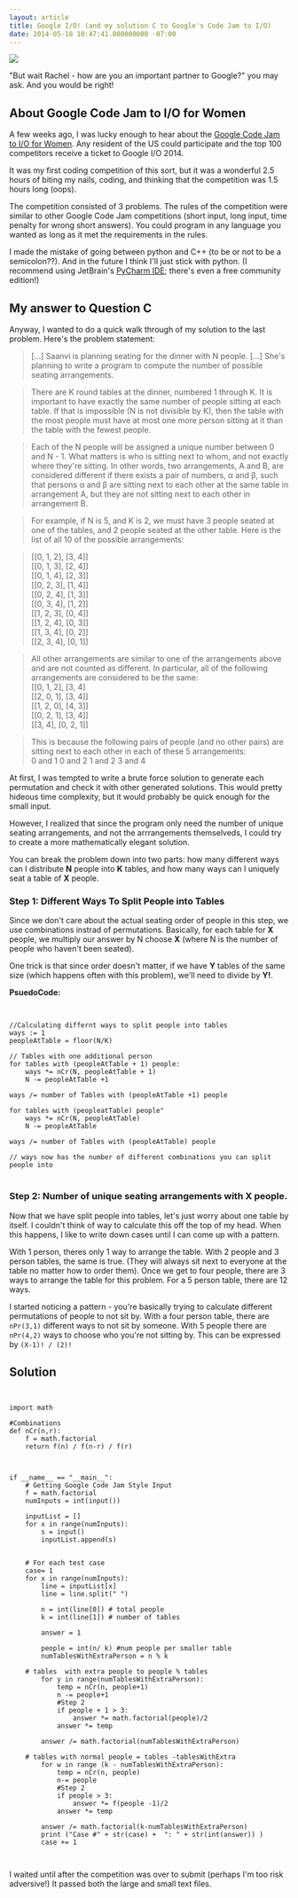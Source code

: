 ```yaml
---
layout: article
title: Google I/O! (and my solution C to Google's Code Jam to I/O)
date: 2014-05-18 10:47:41.000000000 -07:00
---
```

![](/content/images/2014/May/Screen_Shot_2014_05_16_at_6_42_53_PM.png)

"But wait Rachel - how are you an important partner to Google?" you may ask. And you would be right! 



## About Google Code Jam to I/O for Women

A few weeks ago, I was lucky enough to hear about the [Google Code Jam to I/O for Women](https://sites.google.com/site/codejamtoioforwomen/home). Any resident of the US could participate and the top 100 competitors receive a ticket to Google I/O 2014. 

It was my first coding competition of this sort, but it was a wonderful 2.5 hours of biting my nails, coding, and thinking that the competition was 1.5 hours long (oops). 

The competition consisted of 3 problems. The rules of the competition were similar to other Google Code Jam competitions (short input, long input, time penalty for wrong short answers). You could program in any language you wanted as long as it met the requirements in the rules.

I made the mistake of going between python and C++ (to be or not to be a semicolon??). And in the future I think I'll just stick with python. (I recommend using JetBrain's [PyCharm IDE](http://www.jetbrains.com/pycharm/); there's even a free community edition!)


## My answer to Question C

Anyway, I wanted to do a quick walk through of my solution to the last problem. Here's the problem statement:

>[...]  Saanvi is planning seating for the dinner with N people. [...] She's planning to write a program to compute the number of possible seating arrangements.

>There are K round tables at the dinner, numbered 1 through K. It is important to have exactly the same number of people sitting at each table. If that is impossible (N is not divisible by K), then the table with the most people must have at most one more person sitting at it than the table with the fewest people.

>Each of the N people will be assigned a unique number between 0 and N - 1. What matters is who is sitting next to whom, and not exactly where they're sitting. In other words, two arrangements, A and B, are considered different if there exists a pair of numbers, α and β, such that persons α and β are sitting next to each other at the same table in arrangement A, but they are not sitting next to each other in arrangement B.

>For example, if N is 5, and K is 2, we must have 3 people seated at one of the tables, and 2 people seated at the other table. Here is the list of all 10 of the possible arrangements: <br>

>[[0, 1, 2], [3, 4]]<br>
[[0, 1, 3], [2, 4]]<br>
[[0, 1, 4], [2, 3]]<br>
[[0, 2, 3], [1, 4]]<br>
[[0, 2, 4], [1, 3]]<br>
[[0, 3, 4], [1, 2]]<br>
[[1, 2, 3], [0, 4]]<br>
[[1, 2, 4], [0, 3]]<br>
[[1, 3, 4], [0, 2]]<br>
[[2, 3, 4], [0, 1]]<br>

>All other arrangements are similar to one of the arrangements above and are not counted as different. In particular, all of the following arrangements are considered to be the same:<br>
[[0, 1, 2], [3, 4] <br>
[[2, 0, 1], [3, 4]]<br>
[[1, 2, 0], [4, 3]]<br>
[[0, 2, 1], [3, 4]]<br>
[[3, 4], [0, 2, 1]]<br>

>This is because the following pairs of people (and no other pairs) are sitting next to each other in each of these 5 arrangements:<br>
0 and 1
0 and 2
1 and 2
3 and 4




At first, I was tempted to write a brute force solution to generate each permutation and check it with other generated solutions. This would pretty hideous time complexity, but it would probably be quick enough for the small input.

However, I realized that since the program only need the number of unique seating arrangements, and not the arrrangements themselveds, I could try to create a more mathematically elegant solution.

You can break the problem down into two parts: how many different ways can I distribute **N** people into **K** tables, and how many ways can I uniquely seat a table of **X** people.

###  Step 1: Different Ways To Split People into Tables

Since we don't care about the actual seating order of people in this step, we use combinations instrad of permutations. Basically, for each table for **X** people, we multiply our answer by N choose **X** (where N is the number of people who haven't been seated).

One trick is that since order doesn't matter, if we have **Y** tables of the same size (which happens often with this problem), we'll need to divide by **Y!**.

**PsuedoCode:**
<pre> <code>

//Calculating differnt ways to split people into tables
ways := 1
peopleAtTable = floor(N/K)

// Tables with one additional person
for tables with (peopleAtTable + 1) people:
	ways *= nCr(N, peopleAtTable + 1)
    N -= peopleAtTable +1
    
ways /= number of Tables with (peopleAtTable +1) people

for tables with (peopleatTable) people"
	ways *= nCr(N, peopleAtTable)
    N -= peopleAtTable

ways /= number of Tables with (peopleAtTable) people

// ways now has the number of different combinations you can split people into
</code> </pre>


### Step 2: Number of unique seating arrangements with X people.

Now that we have split people into tables, let's just worry about one table by itself. I couldn't think of way to calculate this off the top of my head. When this happens, I like to write down cases until I can come up with a pattern.

With 1 person, theres only 1 way to arrange the table. With 2 people and 3 person tables, the same is true. (They will always sit next to everyone at the table no matter how to order them).  Once we get to four people, there are 3 ways to arrange the table for this problem. For a 5 person table, there are 12 ways.

I started noticing a pattern - you're basically trying to calculate different permutations of people to not sit by. With a four person table, there are `nPr(3,1)` different ways to not sit by someone. With 5 people there are `nPr(4,2)` ways to choose who you're not sitting by. This can be expressed by `(X-1)! / (2)!`



## Solution

<pre><code>

import math

#Combinations
def nCr(n,r):
    f = math.factorial
    return f(n) / f(n-r) / f(r)



if __name__ == "__main__":
    # Getting Google Code Jam Style Input
    f = math.factorial
    numInputs = int(input())

    inputList = []
    for x in range(numInputs):
        s = input()
        inputList.append(s)


    # For each test case
    case= 1
    for x in range(numInputs):
        line = inputList[x]
        line = line.split(" ")

        n = int(line[0]) # total people
        k = int(line[1]) # number of tables

        answer = 1

        people = int(n/ k) #num people per smaller table
        numTablesWithExtraPerson = n % k

    # tables  with extra people to people % tables
        for y in range(numTablesWithExtraPerson):
            temp = nCr(n, people+1)
            n -= people+1
            #Step 2
            if people + 1 > 3:
                answer *= math.factorial(people)/2
            answer *= temp
            
        answer /= math.factorial(numTablesWithExtraPerson)

    # tables with normal people = tables -tablesWithExtra
        for w in range (k - numTablesWithExtraPerson):
            temp = nCr(n, people)
            n-= people
            #Step 2
            if people > 3:            
                answer *= f(people -1)/2
            answer *= temp
    
        answer /= math.factorial(k-numTablesWithExtraPerson)
        print ("Case #" + str(case) +  ": " + str(int(answer)) )
        case += 1


</code></pre>


I waited until after the competition was over to submit (perhaps I'm too risk adversive!) It passed both the large and small text files.










